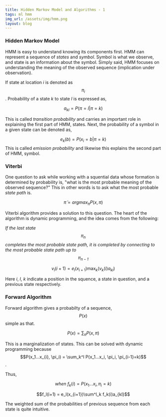 ```yaml
---
title: Hidden Markov Model and Algorithms - 1
tags: ml hmm
img_url: /assets/img/hmm.png
layout: blog
---
```


### Hidden Markov Model
HMM is easy to understand knowing its components first.
HMM can represent a sequence of _states_ and _symbol_.
Symbol is what we observe, 
and state is an information about the symbol.
Simply said, HMM focuses on understanding the meaning of the observed sequence (implication under observation).

If state at location _i_ is denoted as $$\pi_i$$.
Probability of a state _k_ to state _l_ is expressed as,

$$a_{kl} = P(\pi=l|\pi=k)$$

This is called _transition probability_ and carries an important role in explaining the first part of HMM, states.
Next, the probability of a symbol in a given state can be denoted as,

$$e_k(b) = P(x_i=b|\pi=k)$$
This is called _emission probability_ and likewise this explains the second part of HMM, symbol.

### Viterbi
One question to ask while working with a squential data whose formation is determined by probability is, 
"what is the most probable meaning of the observed sequence?"
This in other words is to ask what the most probable _state path_ is.

$$\tilde{\pi} = argmax_\pi P(x, \pi)$$

Viterbi algorithm provides a solution to this question. The heart of the algorithm is dynamic programming, and the idea comes from the following:

_If the last state $$\pi_n$$ completes the most probable state path, it is completed by connecting to the most probable state path up to $$\pi_{n-1}$$_

$$v_l(i+1) = e_l(x_{i+1})\max_k(v_k(i)a_{kl})$$

Here _i_, _l_, _k_ indicate a position in the squence, a state in question, and a previous state respectively.

### Forward Algorithm

Forward algorithm gives a probabilty of a sequence, $$P(x)$$ 
simple as that.

$$P(x)=\sum_\pi P(x, \pi)$$

This is a marginalization of states. This can be solved with dynamic programming because $$P(x_1...x_{i}, \pi_i) = \sum_k^l P(x_1...x_i, \pi_i, \pi_{i-1}=k)$$. 

Thus,

$$when \ f_k(i) = P(x_1...x_i, \pi_i=k)$$

$$f_l(i+1) = e_l(x_{i+1})\sum^l_k f_k(i)a_{kl}$$

The weighted sum of the probabilities of previous sequence from each state is quite intuitive. 

[comment]: <> (### Backward Algorithm)

[comment]: <> (This algorithm is very similar to the forward algorithm. Dyanmic programming is used again but starts from the end. The goal is to )